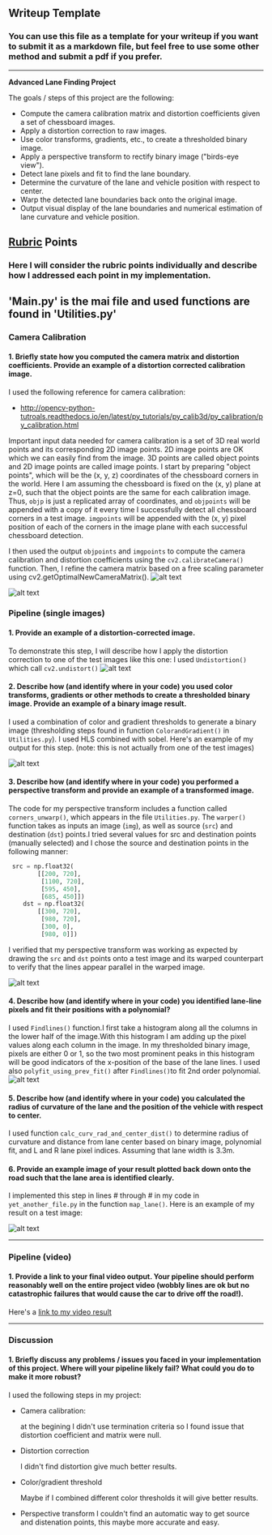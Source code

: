 ## Writeup Template

### You can use this file as a template for your writeup if you want to submit it as a markdown file, but feel free to use some other method and submit a pdf if you prefer.

---

**Advanced Lane Finding Project**

The goals / steps of this project are the following:

* Compute the camera calibration matrix and distortion coefficients given a set of chessboard images.
* Apply a distortion correction to raw images.
* Use color transforms, gradients, etc., to create a thresholded binary image.
* Apply a perspective transform to rectify binary image ("birds-eye view").
* Detect lane pixels and fit to find the lane boundary.
* Determine the curvature of the lane and vehicle position with respect to center.
* Warp the detected lane boundaries back onto the original image.
* Output visual display of the lane boundaries and numerical estimation of lane curvature and vehicle position.

[//]: # (Image References)

[image1]: ./report/Cam_Calib.png "Undistorted"
[image2]: ./report/Figure_distort.png "Road Transformed"
[image3]: ./report/Figure_1-1.png "Binary Example"
[image4]: ./examples/warped_straight_lines.jpg "Warp Example"
[image5]: ./examples/color_fit_lines.jpg "Fit Visual"
[image6]: ./report/Figure_1-2.png "Output"
[image7]:./report/calib_undistortion.png
[video1]: ./output_video/output_video.mp4 "Video"

## [Rubric](https://review.udacity.com/#!/rubrics/571/view) Points

### Here I will consider the rubric points individually and describe how I addressed each point in my implementation.  
'Main.py' is the mai file and used functions are found in 'Utilities.py'
---



### Camera Calibration

#### 1. Briefly state how you computed the camera matrix and distortion coefficients. Provide an example of a distortion corrected calibration image.

I used the following reference for camera calibration:

 * http://opencv-python-tutroals.readthedocs.io/en/latest/py_tutorials/py_calib3d/py_calibration/py_calibration.html
 
 Important input data needed for camera calibration is a set of 3D real world points and its corresponding 2D image points. 2D image points are OK which we can easily find from the image.
 3D points are called object points and 2D image points are called image points.
I start by preparing "object points", which will be the (x, y, z) coordinates of the chessboard corners in the world. Here I am assuming the chessboard is fixed on the (x, y) plane at z=0, such that the object points are the same for each calibration image.  Thus, `objp` is just a replicated array of coordinates, and `objpoints` will be appended with a copy of it every time I successfully detect all chessboard corners in a test image.  `imgpoints` will be appended with the (x, y) pixel position of each of the corners in the image plane with each successful chessboard detection.  

I then used the output `objpoints` and `imgpoints` to compute the camera calibration and distortion coefficients using the `cv2.calibrateCamera()` function. 
Then, I refine the camera matrix based on a free scaling parameter using cv2.getOptimalNewCameraMatrix().
![alt text][image1]

![alt text][image7]
### Pipeline (single images)

#### 1. Provide an example of a distortion-corrected image.

To demonstrate this step, I will describe how I apply the distortion correction to one of the test images like this one:
I used `Undistortion()` which call `cv2.undistort()`
![alt text][image2]

#### 2. Describe how (and identify where in your code) you used color transforms, gradients or other methods to create a thresholded binary image.  Provide an example of a binary image result.

I used a combination of color and gradient thresholds to generate a binary image (thresholding steps found in function `ColorandGradient()` in `Utilities.py`). 
I used HLS combined with sobel.
 Here's an example of my output for this step.  (note: this is not actually from one of the test images)

![alt text][image3]

#### 3. Describe how (and identify where in your code) you performed a perspective transform and provide an example of a transformed image.

The code for my perspective transform includes a function called `corners_unwarp()`, which appears in the file `Utilities.py`.  The `warper()` function takes as inputs an image (`img`), as well as source (`src`) and destination (`dst`) points.I tried several values for src and destination points (manually selected) and I chose the source and destination points in the following manner:

```python
 src = np.float32(
        [[200, 720],
         [1100, 720],
         [595, 450],
         [685, 450]])
    dst = np.float32(
        [[300, 720],
         [980, 720],
         [300, 0],
         [980, 0]])
```


I verified that my perspective transform was working as expected by drawing the `src` and `dst` points onto a test image and its warped counterpart to verify that the lines appear parallel in the warped image.

![alt text][image3]

#### 4. Describe how (and identify where in your code) you identified lane-line pixels and fit their positions with a polynomial?

I used `Findlines()` function.I first take a histogram along all the columns in the lower half of the image.With this histogram I am adding up the pixel values along each column in the image. In my thresholded binary image, pixels are either 0 or 1, so the two most prominent peaks in this histogram will be good indicators of the x-position of the base of the lane lines.
I used also `polyfit_using_prev_fit()` after `Findlines()`to fit 2nd order polynomial.
![alt text][image5]

#### 5. Describe how (and identify where in your code) you calculated the radius of curvature of the lane and the position of the vehicle with respect to center.

I used function `calc_curv_rad_and_center_dist()` to determine radius of curvature and distance from lane center based on binary image, polynomial fit, and L and R lane pixel indices.
Assuming that lane width is 3.3m.


#### 6. Provide an example image of your result plotted back down onto the road such that the lane area is identified clearly.

I implemented this step in lines # through # in my code in `yet_another_file.py` in the function `map_lane()`.  Here is an example of my result on a test image:

![alt text][image6]

---

### Pipeline (video)

#### 1. Provide a link to your final video output.  Your pipeline should perform reasonably well on the entire project video (wobbly lines are ok but no catastrophic failures that would cause the car to drive off the road!).

Here's a [link to my video result](./project_video.mp4)

---

### Discussion

#### 1. Briefly discuss any problems / issues you faced in your implementation of this project.  Where will your pipeline likely fail?  What could you do to make it more robust?
I used the following steps in my project:
* Camera calibration:

  at the begining I didn't use termination criteria so I found issue that distortion coefficient and matrix were null.
* Distortion correction

   I didn't find distortion give much better results.
   
* Color/gradient threshold

    Maybe if I combined different color thresholds it will give better results.
* Perspective transform
    I couldn't find an automatic way to get source and distenation points, this maybe more accurate and easy.

